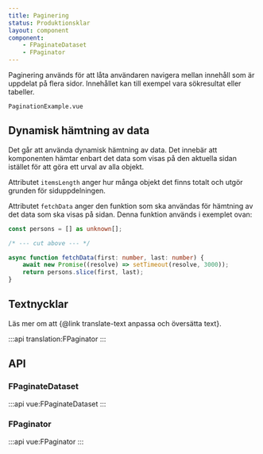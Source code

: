 ```yaml
---
title: Paginering
status: Produktionsklar
layout: component
component:
    - FPaginateDataset
    - FPaginator
---
```


Paginering används för att låta användaren navigera mellan innehåll som är uppdelat på flera sidor.
Innehållet kan till exempel vara sökresultat eller tabeller.

```import live-example
PaginationExample.vue
```

## Dynamisk hämtning av data

Det går att använda dynamisk hämtning av data. Det innebär att komponenten hämtar enbart det data som visas på den aktuella sidan istället för att göra ett urval av alla objekt.

Attributet `itemsLength` anger hur många objekt det finns totalt och utgör grunden för siduppdelningen.

Attributet `fetchData` anger den funktion som ska användas för hämtning av det data som ska visas på sidan.
Denna funktion används i exemplet ovan:

```ts static
const persons = [] as unknown[];

/* --- cut above --- */

async function fetchData(first: number, last: number) {
    await new Promise((resolve) => setTimeout(resolve, 3000));
    return persons.slice(first, last);
}
```

## Textnycklar

Läs mer om att {@link translate-text anpassa och översätta text}.

:::api
translation:FPaginator
:::

## API

### FPaginateDataset

:::api
vue:FPaginateDataset
:::

### FPaginator

:::api
vue:FPaginator
:::
